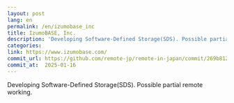 ```yaml
---
layout: post
lang: en
permalink: /en/izumobase_inc
title: IzumoBASE, Inc.
description: 'Developing Software-Defined Storage(SDS). Possible partial remote working.'
categories: 
link: https://www.izumobase.com/
commit_url: https://github.com/remote-jp/remote-in-japan/commit/269b8121aa196f71e3b6ae053662484bf0056892
commit_at:  2025-01-16
---
```


<p>Developing Software-Defined Storage(SDS). Possible partial remote working.</p>
